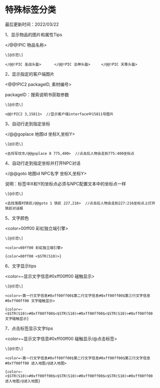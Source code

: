  # 特殊标签分类 
 
 最后更新时间：2022/03/22  


  
1、显示物品的图片和属性Tips  
  
</@@!PIC 物品名称>  
  
```
\[@示范\]

</@@!PIC 圣战头盔>      </@@!PIC 法神头盔>     </@@!PIC 天尊头盔>
```
  
2、显示指定的客户端图片  
  
<@@!PIC2 packageID, 素材编号>  
  
packageID：搜索说明书获取参数  
  
```
\[@示范\]

<@@!PIC2 3,15811>  //显示客户端interface中15811号图片
```
  
3、自动行走到指定坐标  
  
</@@goplace 地图id 坐标X,坐标Y>  
  
```
\[@示范\]

<去将军坟东/@@goplace 0 775,400>  //点击后人物会走到775:400坐标点
```
  
4、自动行走到指定坐标并打开NPC对话  
  
</@@goto 地图id NPC名字 坐标X,坐标Y>  
  
说明：标签中X和Y的坐标点必须与NPC配置文本中的坐标点一样  
  
```
\[@示范\]

<去找落霞村铁匠/@@goto 1 铁匠 227,216>  //点击后人物会走到227:216坐标点上打开铁匠对话框
```
  
5、文字颜色  
  
<color=00ff00 彩虹独立端引擎>  
  
```
\[@示范\]

<color=00ff00 彩虹独立端引擎>

{color=00ff00 <$STR(S10)>}

```
  
6、文字显示tips  
  
<color=~显示文字信息#0xff00ff00 碰触显示>  
  
```
\[@示范\]

<color=~第一行文字信息#0xff00ff00$第二行文字信息#0xff00ff00$第三行文字信息#0xff00ff00 文字碰触显示>

{color=~<$STR(S10)>#0xff00ff00$<$STR(S10)>#0xff00ff00$<$STR(S10)>#0xff00ff00 文字碰触显示}
```
  
7、点击标签显示文字tips  
  
<color=~显示文字信息#0xff00ff00 碰触显示/@点击标签>  
  
```
\[@示范\]

<color=~第一行文字信息#0xff00ff00$第二行文字信息#0xff00ff00$第三行文字信息#0xff00ff00 进入地图/@进入地图>

{color=~<$STR(S10)>#0xff00ff00$<$STR(S10)>#0xff00ff00$<$STR(S10)>#0xff00ff00 进入地图/@进入地图}
```